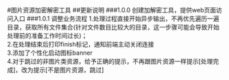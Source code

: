 #图片资源加密解密工具
##更新说明
###1.0.0 创建加解密工具，提供web页面访问入口
###1.0.1 调整业务流程
1.处理过程直接开始异步输出，不再优先遍历一遍目录，获取所有文件集合(针对文件数目比较大的目录，这一步骤可能会导致开始处理前的准备工作时间过长)；  
2.在处理结束后打印finish标记，通知前端主动关闭连接  
3.添加了个性化启动图标banner  
4.对于跳过的非图片类资源，给予正确的提示，不再跟图片资源一样提示[处理完成]，改为提示[不是图片资源，跳过]
